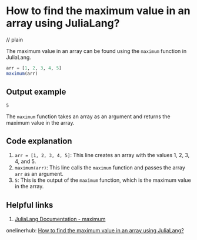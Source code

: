 # How to find the maximum value in an array using JuliaLang?
// plain

The maximum value in an array can be found using the `maximum` function in JuliaLang.

```julia
arr = [1, 2, 3, 4, 5]
maximum(arr)
```

## Output example

```
5
```

The `maximum` function takes an array as an argument and returns the maximum value in the array.

## Code explanation


1. `arr = [1, 2, 3, 4, 5]`: This line creates an array with the values 1, 2, 3, 4, and 5.
2. `maximum(arr)`: This line calls the `maximum` function and passes the array `arr` as an argument.
3. `5`: This is the output of the `maximum` function, which is the maximum value in the array.

## Helpful links

1. [JuliaLang Documentation - maximum](https://docs.julialang.org/en/v1/base/base/#Base.maximum)

onelinerhub: [How to find the maximum value in an array using JuliaLang?](https://onelinerhub.com/julialang/how-to-find-the-maximum-value-in-an-array-using-julialang)